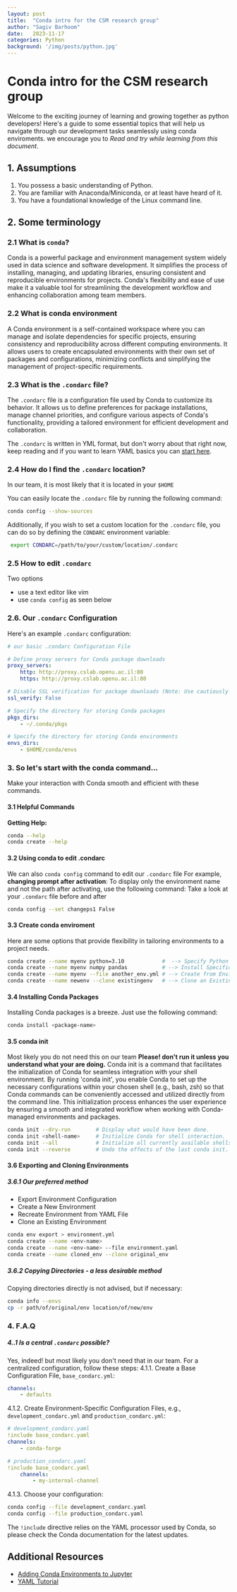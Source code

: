 ```yaml
---
layout: post
title:  "Conda intro for the CSM research group"
author: "Sagiv Barhoom"
date:   2023-11-17
categories: Python
background: '/img/posts/python.jpg'
---
```



# Conda intro for the CSM research group
[comment]: <>  (built with the help of chatgpt)

Welcome to the exciting journey of learning and growing together as python developers! 
Here's a guide to some essential topics that will help us navigate through our development tasks seamlessly using conda enviroments.
we encourage  you to *Read and try while learning from this document*.

## 1.  Assumptions
1. You possess a basic understanding of Python.
2. You are familiar with Anaconda/Miniconda, or at least have heard of it.
3. You have a foundational knowledge of the Linux command line.

## 2.  Some terminology 
### 2.1 What is `conda`?
Conda is a powerful package and environment management system widely used in data science and software development. 
It simplifies the process of installing, managing, and updating libraries, ensuring consistent and reproducible environments for projects. 
Conda's flexibility and ease of use make it a valuable tool for streamlining the development workflow and enhancing collaboration among team members.

### 2.2 What is conda environment
A Conda environment is a self-contained workspace where you can manage and isolate dependencies for specific projects, ensuring consistency and reproducibility across different computing environments. It allows users to create encapsulated environments with their own set of packages and configurations, minimizing conflicts and simplifying the management of project-specific requirements.

### 2.3 What is the `.condarc` file?
The `.condarc` file is a configuration file used by Conda to customize its behavior. 
It allows us to define preferences for package installations, manage channel priorities, and configure various aspects of Conda's functionality, providing a tailored environment for efficient development and collaboration.

The `.condarc` is written in YML format, but don't worry about that right now, keep reading and if you want to learn YAML basics you can [start here](https://www.youtube.com/embed/BEki_rsWu4E?si=s8PNleZ5RnKDjXYh).

### 2.4 How do I find the `.condarc` location?
In our team, it is most likely that it is located in your `$HOME`

You can easily locate the `.condarc` file by running the following command:
```bash
conda config --show-sources
 ```
 Additionally, if you wish to set a custom location for the `.condarc` file, you can do so by defining the `CONDARC` environment variable:
```bash
 export CONDARC=/path/to/your/custom/location/.condarc
 ```
### 2.5 How to edit  `.condarc`
Two options
- use a text editor like vim
- use  `conda config` as seen below
### 2.6. Our  `.condarc` Configuration
Here's an example `.condarc` configuration:
```yml
# our basic .condarc Configuration File

# Define proxy servers for Conda package downloads
proxy_servers:
    http: http://proxy.cslab.openu.ac.il:80
    https: http://proxy.cslab.openu.ac.il:80

# Disable SSL verification for package downloads (Note: Use cautiously in secure environments)
ssl_verify: False

# Specify the directory for storing Conda packages
pkgs_dirs:
    - ~/.conda/pkgs

# Specify the directory for storing Conda environments
envs_dirs:
    - $HOME/conda/envs
```


### 3. So let's start with the conda command...
Make your interaction with Conda smooth and efficient with these commands. 
#### 3.1 Helpful Commands
 **Getting Help:**
```bash 
conda --help
conda create --help
```
#### 3.2 Using conda to edit .condarc
We can also `conda config` command to edit  our `.condarc` file
For example,  **changing prompt after activation**:
To display only the environment name and not the path after activating, use the following command:
Take a look at your `.condarc` file before and after
```bash
conda config --set changeps1 False
```

#### 3.3 Create conda enviroment
Here are some options that provide flexibility in tailoring environments to a  project needs.
```bash
conda create --name myenv python=3.10            #  --> Specify Python Version
conda create --name myenv numpy pandas           # --> Install Specific Packages:
conda create --name myenv --file another_env.yml # --> Create from Environment File for clonning
conda create --name newenv --clone existingenv   # --> Clone an Existing Environment
```

#### 3.4 Installing Conda Packages
Installing Conda packages is a breeze. Just use the following command:
```bash
conda install <package-name>
```    

#### 3.5 conda init
Most likely you do not need this on our team
**Please! don't run it  unless you understand what your are doing.**
Conda init is a command that facilitates the initialization of Conda for seamless integration with your shell environment. By running 'conda init', you enable Conda to set up the necessary configurations within your chosen shell (e.g., bash, zsh) so that Conda commands can be conveniently accessed and utilized directly from the command line. This initialization process enhances the user experience by ensuring a smooth and integrated workflow when working with Conda-managed environments and packages.
```bash 
conda init --dry-run        # Display what would have been done.
conda init <shell-name>     # Initialize Conda for shell interaction.
conda init --all            # Initialize all currently available shells.
conda init --reverse        # Undo the effects of the last conda init.
```   

#### 3.6 Exporting and Cloning Environments
##### 3.6.1 Our preferred method
- Export Environment Configuration
- Create a New Environment
- Recreate Environment from YAML File
- Clone an Existing Environment
``` bash
conda env export > environment.yml 
conda create --name <env-name>
conda create --name <env-name> --file environment.yaml
conda create --name cloned_env --clone original_env
```

##### 3.6.2 Copying Directories - a less desirable method
Copying directories directly is not advised, but if necessary:
``` bash 
conda info --envs
cp -r path/of/original/env location/of/new/env
```    



### 4. F.A.Q
##### 4..1 Is a central `.condarc` possible?
Yes, indeed!  but most likely you don't need that in our team.
For a centralized configuration, follow these steps:
4.1.1.  Create a Base Configuration File, `base_condarc.yml`:
```yml
channels:
    - defaults
```      

4.1.2.  Create Environment-Specific Configuration Files, e.g., `development_condarc.yml` and `production_condarc.yml`:
```yml
# development_condarc.yaml
!include base_condarc.yaml
channels:
    - conda-forge
```
```yml
# production_condarc.yaml
!include base_condarc.yaml
    channels:
        - my-internal-channel
```      

4.1.3.  Choose your configuration:
```bash
conda config --file development_condarc.yaml
conda config --file production_condarc.yaml
```
The `!include` directive relies on the YAML processor used by Conda, 
so please check the Conda documentation for the latest updates.


## Additional Resources
*   [Adding Conda Environments to Jupyter](https://janakiev.com/blog/jupyter-virtual-envs/)
*   [YAML Tutorial](https://www.cloudbees.com/blog/yaml-tutorial-everything-you-need-get-started)
